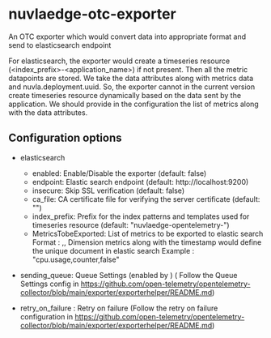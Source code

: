 # nuvlaedge-otc-exporter
An OTC exporter which would convert data into appropriate format and send to elasticsearch endpoint

For elasticsearch, the exporter would create a timeseries resource (<index_prefix>-<application_name>) if not present.
Then all the metric datapoints are stored. We take the data attributes along with metrics data and nuvla.deployment.uuid.
So, the exporter cannot in the current version create timeseries resource dynamically based on the data sent by the
application. We should provide in the configuration the list of metrics along with the data attributes.


## Configuration options

- elasticsearch
  - enabled: Enable/Disable the exporter (default: false)
  - endpoint: Elastic search endpoint (default: http://localhost:9200)
  - insecure: Skip SSL verification (default: false)
  - ca_file: CA certificate file for verifying the server certificate (default: "")
  - index_prefix: Prefix for the index patterns and templates used for timeseries resource
                   (default: "nuvlaedge-opentelemetry-")
  - MetricsTobeExported: List of metrics to be exported to elastic search 
    Format : <metricName>,<metricType>,<isDimension>
       Dimension metrics along with the timestamp would define the unique document in elastic search
       Example : "cpu.usage,counter,false"

- sending_queue: Queue Settings (enabled by ) (
  Follow the Queue Settings config in https://github.com/open-telemetry/opentelemetry-collector/blob/main/exporter/exporterhelper/README.md)
- retry_on_failure : Retry on failure (Follow the retry on failure configuration in
  https://github.com/open-telemetry/opentelemetry-collector/blob/main/exporter/exporterhelper/README.md)